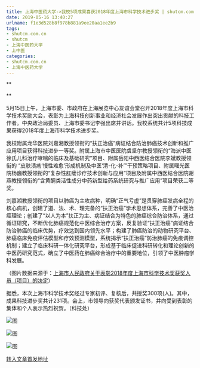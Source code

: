 ```yaml
---
title: 上海中医药大学->我校5项成果喜获2018年度上海市科学技术进步奖 | shutcm.com.cn
date: 2019-05-16 13:40:27
urlname: f1e3d528b8f978b881a9ee20aa1ee2b9
tags: 
- shutcm.com.cn
- shutcm
- 上海中医药大学
- 上中医
categories:
- shutcm.com.cn
- 上海中医药大学
---
```



**

**

5月15日上午，上海市委、市政府在上海展览中心友谊会堂召开2018年度上海市科学技术奖励大会，表彰为上海科技创新事业和经济社会发展作出突出贡献的科技工作者。中央政治局委员、上海市委书记李强出席并讲话。我校系统共计5项科技成果获得2018年度上海市科学技术进步奖。

我校附属龙华医院刘嘉湘教授领衔的“扶正治癌”病证结合防治肺癌技术创新和推广应用项目获得科技进步一等奖。附属上海市中医医院虞坚尔教授领衔的“海派中医徐氏儿科治疗哮喘的临床及基础研究”项目、附属岳阳中西医结合医院李斌教授领衔的 “皮肤溃疡‘慢性难愈’形成机制及中医‘清-化-补’”干预策略项目、附属曙光医院杨巍教授领衔的“复杂性肛瘘诊疗技术创新与应用”项目及附属中西医结合医院谢燕教授领衔的“含黄酮类活性成分中药新型给药系统研究与推广应用”项目荣获二等奖。

刘嘉湘教授领衔的项目以肺癌为主攻病种，明确“正气亏虚”是贯穿肺癌发病全程的核心病机，创建了道、法、术、理完备的“扶正治癌”学术思想体系，完善了中医治癌理论；创建了“以人为本”扶正为主、病证结合为特色的肺癌综合防治体系，通过循证研究，不断优化肺癌规范化中医综合治疗方案，反复验证“扶正治癌”病证结合防治肺癌的临床优势，疗效达到国内领先水平；构建了肺癌防治的动物研究平台、肺癌临床免疫评估模型和疗效预测模型，系统揭示“扶正治癌”防治肺癌的免疫调控机制；建立了临床科研一体化研究平台，形成基于临床促进科研转化和理论创新的中医药研究范式，确立了中医药在肺癌综合治疗中的重要地位，引领了中医肿瘤学科发展。

（图片数据来源于：[上海市人民政府关于表彰2018年度上海市科学技术奖获奖人员（项目）的决定](http://www.shanghai.gov.cn/nw2/nw2314/nw2319/nw12344/u26aw58958.html)）

据悉，本次上海市科学技术奖经过专家初评、复核后，共授奖300项(人)。其中，成果科技进步奖共计231项。会上，市领导向获奖代表颁发证书，并向受到表彰的集体和个人表示热烈祝贺。（科技处）



![图](https://www.shutcm.edu.cn/_upload/article/images/54/42/8186896c4f2eae2a07bc8e06740c/f809342e-c084-4be4-a66c-31107e85940a.png)

![图](https://www.shutcm.edu.cn/_upload/article/images/54/42/8186896c4f2eae2a07bc8e06740c/b73a6ff9-81cf-4de3-923f-818c9c93e7ce.png)

![图](https://www.shutcm.edu.cn/_upload/article/images/54/42/8186896c4f2eae2a07bc8e06740c/2865fdb4-6a7a-4b96-aa35-ff9b9b8af3a7.jpg)

[转入文章首发地址](https://www.shutcm.edu.cn/2019/0516/c221a104376/page.htm)
